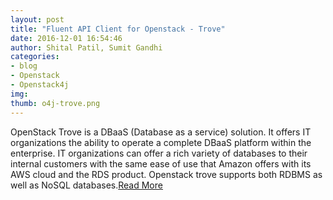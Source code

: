 ```yaml
---
layout: post
title: "Fluent API Client for Openstack - Trove"
date: 2016-12-01 16:54:46
author: Shital Patil, Sumit Gandhi
categories: 
- blog 
- Openstack
- Openstack4j
img:
thumb: o4j-trove.png
---
```

OpenStack Trove is a DBaaS (Database as a service) solution. It offers IT organizations the ability to operate a complete DBaaS platform 
within the enterprise. IT organizations can offer a rich variety of databases to their internal customers with the same ease of use that 
Amazon offers with its AWS cloud and the RDS product. Openstack trove supports both RDBMS as well as NoSQL databases.[Read More][read-more-lnk]

[read-more-lnk]: https://www.gslab.com/fluent-api-client-for-openstack-trove/

